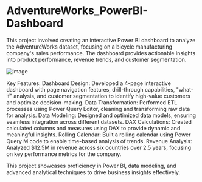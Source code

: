 # AdventureWorks_PowerBI-Dashboard
This project involved creating an interactive Power BI dashboard to analyze the AdventureWorks dataset, focusing on a bicycle manufacturing company's sales performance. The dashboard provides actionable insights into product performance, revenue trends, and customer segmentation.

![image](https://github.com/user-attachments/assets/39da09a5-7612-4fba-a535-1ac382ea7a58)


Key Features:
Dashboard Design: Developed a 4-page interactive dashboard with page navigation features, drill-through capabilities, "what-if" analysis, and customer segmentation to identify high-value customers and optimize decision-making.
Data Transformation: Performed ETL processes using Power Query Editor, cleaning and transforming raw data for analysis.
Data Modeling: Designed and optimized data models, ensuring seamless integration across different datasets.
DAX Calculations: Created calculated columns and measures using DAX to provide dynamic and meaningful insights.
Rolling Calendar: Built a rolling calendar using Power Query M code to enable time-based analysis of trends.
Revenue Analysis: Analyzed $12.5M in revenue across six countries over 2.5 years, focusing on key performance metrics for the company.

This project showcases proficiency in Power BI, data modeling, and advanced analytical techniques to drive business insights effectively.
